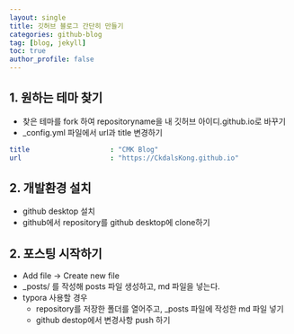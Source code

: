```yaml
---
layout: single
title: 깃허브 블로그 간단히 만들기
categories: github-blog
tag: [blog, jekyll]
toc: true
author_profile: false
---
```


## 1. 원하는 테마 찾기

- 찾은 테마를 fork 하여 repositoryname을 내 깃허브 아이디.github.io로 바꾸기
- _config.yml 파일에서 url과 title 변경하기

```yaml
title                    : "CMK Blog"
url                      : "https://CkdalsKong.github.io"
```



## 2. 개발환경 설치

- github desktop 설치
- github에서 repository를 github desktop에 clone하기



## 2. 포스팅 시작하기

- Add file -> Create new file
- _posts/ 를 작성해 posts 파일 생성하고, md 파일을 넣는다.
- typora 사용할 경우 
  - repository를 저장한 폴더를 열어주고, _posts 파일에 작성한 md 파일 넣기
  - github destop에서 변경사항 push 하기

